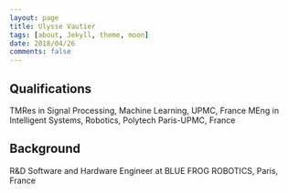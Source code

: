```yaml
---
layout: page
title: Ulysse Vautier
tags: [about, Jekyll, theme, moon]
date: 2018/04/26
comments: false
---
```


## Qualifications
TMRes in Signal Processing, Machine Learning, UPMC, France
MEng in Intelligent Systems, Robotics, Polytech Paris-UPMC, France

## Background
R&D Software and Hardware Engineer at BLUE FROG ROBOTICS, Paris, France
